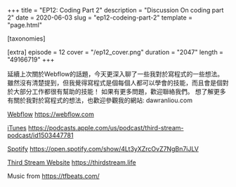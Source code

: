 +++
title = "EP12: Coding Part 2"
description = "Discussion On coding part 2"
date = 2020-06-03
slug = "ep12-codeing-part-2"
template = "page.html"

[taxonomies]

[extra]
episode = 12
cover = "/ep12_cover.png"
duration = "2047"
length = "49166719"
+++

延續上次關於Webflow的話題，今天更深入聊了一些我對於寫程式的一些想法。
雖然沒有清楚提到，但我覺得寫程式是個每個人都可以學會的技能，而且會是個對於大部分工作都很有幫助的技能！
如果有更多問題，歡迎聯絡我們。
想了解更多有關於我對於寫程式的想法，也歡迎參觀我的網站: dawranliou.com

<!-- more -->

[Webflow](https://webflow.com)
https://webflow.com

[iTunes](https://podcasts.apple.com/us/podcast/third-stream-podcast/id1503447781)
https://podcasts.apple.com/us/podcast/third-stream-podcast/id1503447781

[Spotify](https://open.spotify.com/show/4Lt3yXZrcOvZ7NgBn7iJLV)
https://open.spotify.com/show/4Lt3yXZrcOvZ7NgBn7iJLV

[Third Stream Website](https://thirdstream.life)
https://thirdstream.life

Music from https://tfbeats.com/
